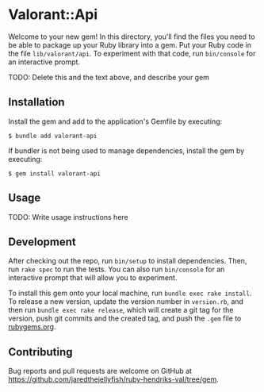 # Valorant::Api

Welcome to your new gem! In this directory, you'll find the files you need to be able to package up your Ruby library into a gem. Put your Ruby code in the file `lib/valorant/api`. To experiment with that code, run `bin/console` for an interactive prompt.

TODO: Delete this and the text above, and describe your gem

## Installation

Install the gem and add to the application's Gemfile by executing:

    $ bundle add valorant-api

If bundler is not being used to manage dependencies, install the gem by executing:

    $ gem install valorant-api

## Usage

TODO: Write usage instructions here

## Development

After checking out the repo, run `bin/setup` to install dependencies. Then, run `rake spec` to run the tests. You can also run `bin/console` for an interactive prompt that will allow you to experiment.

To install this gem onto your local machine, run `bundle exec rake install`. To release a new version, update the version number in `version.rb`, and then run `bundle exec rake release`, which will create a git tag for the version, push git commits and the created tag, and push the `.gem` file to [rubygems.org](https://rubygems.org).

## Contributing

Bug reports and pull requests are welcome on GitHub at https://github.com/jaredthejellyfish/ruby-hendriks-val/tree/gem.
